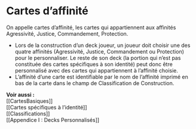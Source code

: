 # Cartes d’affinité
On appelle cartes d’affinité, les cartes qui appartiennent aux affinités Agressivité, Justice, Commandement, Protection.
- Lors de la construction d’un deck joueur, un joueur doit choisir une des quatre affinités (Agressivité, Justice, Commandement ou Protection) pour le personnaliser. Le reste de son deck (la portion qui n’est pas constituée des cartes spécifiques à son identité) peut donc être personnalisé avec des cartes qui appartiennent à l’affinité choisie.
- L’affinité d’une carte est identifiable par le nom de l’affinité imprimé en bas de la carte dans le champ de Classification de Construction.

**Voir aussi :**  
[[CartesBasiques]]  
[[Cartes spécifiques à l’identité]]  
[[Classifications]]  
[[Appendice I : Decks Personnalisés]]